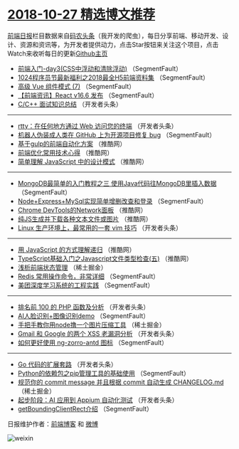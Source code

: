 # [2018-10-27 精选博文推荐](http://hao.caibaojian.com/date/2018/10/27)

[前端日报](http://caibaojian.com/c/news)栏目数据来自[码农头条](http://hao.caibaojian.com/)（我开发的爬虫），每日分享前端、移动开发、设计、资源和资讯等，为开发者提供动力，点击Star按钮来关注这个项目，点击Watch来收听每日的更新[Github主页](https://github.com/kujian/frontendDaily)
* [前端入门-day3(CSS中浮动和清除浮动)](http://hao.caibaojian.com/90395.html) （SegmentFault）
* [1024程序员节最新福利之2018最全H5前端资料集](http://hao.caibaojian.com/90314.html) （SegmentFault）
* [高级 Vue 组件模式 (7)](http://hao.caibaojian.com/90322.html) （SegmentFault）
* [【前端资讯】React v16.6 发布](http://hao.caibaojian.com/90326.html) （SegmentFault）
* [C/C++ 面试知识总结](http://hao.caibaojian.com/90331.html) （开发者头条）

***
* [rtty：在任何地方通过 Web 访问您的终端](http://hao.caibaojian.com/90332.html) （开发者头条）
* [机器人伪装成人类在 GitHub 上为开源项目修复 bug](http://hao.caibaojian.com/90315.html) （SegmentFault）
* [基于gulp的前端自动化方案](http://hao.caibaojian.com/90364.html) （推酷网）
* [前端优化常用技术心得](http://hao.caibaojian.com/90365.html) （推酷网）
* [简单理解 JavaScript 中的设计模式](http://hao.caibaojian.com/90366.html) （推酷网）

***
* [MongoDB最简单的入门教程之三 使用Java代码往MongoDB里插入数据](http://hao.caibaojian.com/90328.html) （SegmentFault）
* [Node+Express+MySql实现简单增删改查和登录](http://hao.caibaojian.com/90319.html) （SegmentFault）
* [Chrome DevTools的Network面板](http://hao.caibaojian.com/90367.html) （推酷网）
* [纯JS生成并下载各种文本文件或图片](http://hao.caibaojian.com/90368.html) （推酷网）
* [Linux 生产环境上，最常用的一套 vim 技巧](http://hao.caibaojian.com/90329.html) （开发者头条）

***
* [用 JavaScript 的方式理解递归](http://hao.caibaojian.com/90369.html) （推酷网）
* [TypeScript基础入门之Javascript文件类型检查(五)](http://hao.caibaojian.com/90361.html) （推酷网）
* [浅析前端状态管理](http://hao.caibaojian.com/90399.html) （稀土掘金）
* [Redis 常用操作命令，非常详细](http://hao.caibaojian.com/90391.html) （SegmentFault）
* [美团深度学习系统的工程实践](http://hao.caibaojian.com/90327.html) （SegmentFault）

***
* [排名前 100 的 PHP 函数及分析](http://hao.caibaojian.com/90338.html) （开发者头条）
* [AI人脸识别+图像识别demo](http://hao.caibaojian.com/90318.html) （SegmentFault）
* [手把手教你用node撸一个图片压缩工具](http://hao.caibaojian.com/90400.html) （稀土掘金）
* [Gmail 和 Google 的两个 XSS 老漏洞分析](http://hao.caibaojian.com/90339.html) （开发者头条）
* [如何更好使用 ng-zorro-antd 图标](http://hao.caibaojian.com/90396.html) （SegmentFault）

***
* [Go 代码的扩展套路](http://hao.caibaojian.com/90340.html) （开发者头条）
* [Python的依赖包之pip管理工具的基础使用](http://hao.caibaojian.com/90320.html) （SegmentFault）
* [规范你的 commit message 并且根据 commit 自动生成 CHANGELOG.md](http://hao.caibaojian.com/90397.html) （稀土掘金）
* [起步阶段：AI 应用到 Appium 自动化测试](http://hao.caibaojian.com/90341.html) （开发者头条）
* [getBoundingClientRect介绍](http://hao.caibaojian.com/90321.html) （SegmentFault）

日报维护作者：[前端博客](http://caibaojian.com/) 和 [微博](http://caibaojian.com/go/weibo)

![weixin](https://user-images.githubusercontent.com/3055447/38468989-651132ac-3b80-11e8-8e6b-15122322a9d7.png)
